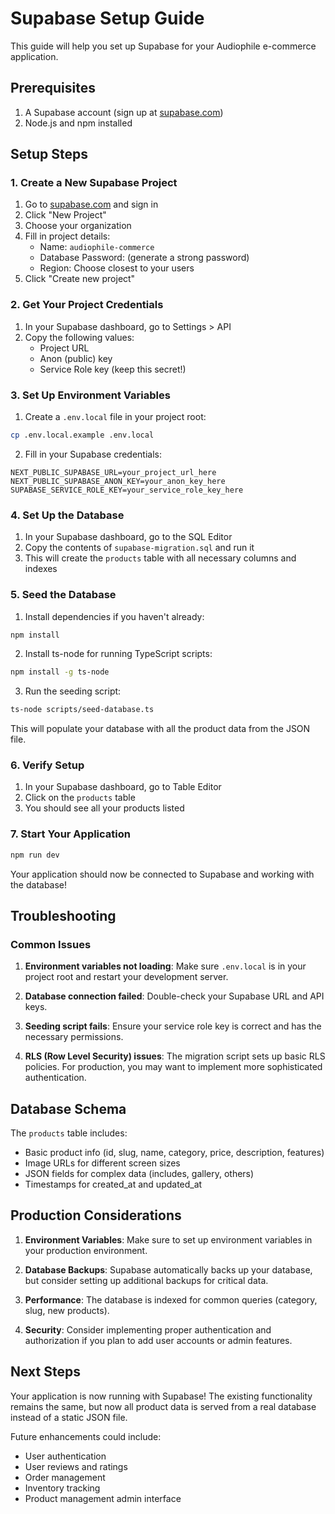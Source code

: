 # Supabase Setup Guide

This guide will help you set up Supabase for your Audiophile e-commerce application.

## Prerequisites

1. A Supabase account (sign up at [supabase.com](https://supabase.com))
2. Node.js and npm installed

## Setup Steps

### 1. Create a New Supabase Project

1. Go to [supabase.com](https://supabase.com) and sign in
2. Click "New Project"
3. Choose your organization
4. Fill in project details:
   - Name: `audiophile-commerce`
   - Database Password: (generate a strong password)
   - Region: Choose closest to your users
5. Click "Create new project"

### 2. Get Your Project Credentials

1. In your Supabase dashboard, go to Settings > API
2. Copy the following values:
   - Project URL
   - Anon (public) key
   - Service Role key (keep this secret!)

### 3. Set Up Environment Variables

1. Create a `.env.local` file in your project root:

```bash
cp .env.local.example .env.local
```

2. Fill in your Supabase credentials:

```env
NEXT_PUBLIC_SUPABASE_URL=your_project_url_here
NEXT_PUBLIC_SUPABASE_ANON_KEY=your_anon_key_here
SUPABASE_SERVICE_ROLE_KEY=your_service_role_key_here
```

### 4. Set Up the Database

1. In your Supabase dashboard, go to the SQL Editor
2. Copy the contents of `supabase-migration.sql` and run it
3. This will create the `products` table with all necessary columns and indexes

### 5. Seed the Database

1. Install dependencies if you haven't already:

```bash
npm install
```

2. Install ts-node for running TypeScript scripts:

```bash
npm install -g ts-node
```

3. Run the seeding script:

```bash
ts-node scripts/seed-database.ts
```

This will populate your database with all the product data from the JSON file.

### 6. Verify Setup

1. In your Supabase dashboard, go to Table Editor
2. Click on the `products` table
3. You should see all your products listed

### 7. Start Your Application

```bash
npm run dev
```

Your application should now be connected to Supabase and working with the database!

## Troubleshooting

### Common Issues

1. **Environment variables not loading**: Make sure `.env.local` is in your project root and restart your development server.

2. **Database connection failed**: Double-check your Supabase URL and API keys.

3. **Seeding script fails**: Ensure your service role key is correct and has the necessary permissions.

4. **RLS (Row Level Security) issues**: The migration script sets up basic RLS policies. For production, you may want to implement more sophisticated authentication.

## Database Schema

The `products` table includes:
- Basic product info (id, slug, name, category, price, description, features)
- Image URLs for different screen sizes
- JSON fields for complex data (includes, gallery, others)
- Timestamps for created_at and updated_at

## Production Considerations

1. **Environment Variables**: Make sure to set up environment variables in your production environment.

2. **Database Backups**: Supabase automatically backs up your database, but consider setting up additional backups for critical data.

3. **Performance**: The database is indexed for common queries (category, slug, new products).

4. **Security**: Consider implementing proper authentication and authorization if you plan to add user accounts or admin features.

## Next Steps

Your application is now running with Supabase! The existing functionality remains the same, but now all product data is served from a real database instead of a static JSON file.

Future enhancements could include:
- User authentication
- User reviews and ratings
- Order management
- Inventory tracking
- Product management admin interface
